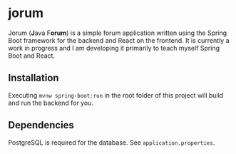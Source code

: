 # jorum

Jorum (**J**ava F**orum**) is a simple forum application written using the Spring Boot framework for the backend and React on the frontend. It is currently a work in progress and I am developing it primarily to teach myself Spring Boot and React.

## Installation

Executing `mvnw spring-boot:run` in the root folder of this project will build and run the backend for you.

## Dependencies

PostgreSQL is required for the database. See `application.properties`.